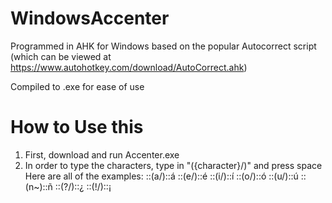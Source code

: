 # WindowsAccenter


Programmed in AHK for Windows based on the popular Autocorrect script (which can be viewed at https://www.autohotkey.com/download/AutoCorrect.ahk) 

Compiled to .exe for ease of use

# How to Use this
1. First, download and run Accenter.exe
2. In order to type the characters, type in "({character}/)" and press space
Here are all of the examples:
::(a/)::á
::(e/)::é
::(i/)::í
::(o/)::ó
::(u/)::ú
::(n~)::ñ
::(?/)::¿
::(!/)::¡
